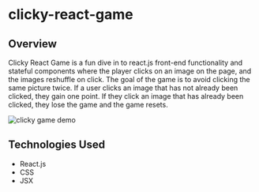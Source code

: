 # clicky-react-game

## Overview

Clicky React Game is a fun dive in to react.js front-end functionality and stateful components where the player clicks on an image on the page, and the images reshuffle on click. The goal of the game is to avoid clicking the same picture twice. If a user clicks an image that has not already been clicked, they gain one point. If they click an image that has already been clicked, they lose the game and the game resets. 

![clicky game demo](https://media.giphy.com/media/1zRh83Vgt0a5u6OfUA/giphy.gif)

## Technologies Used

- React.js
- CSS
- JSX
